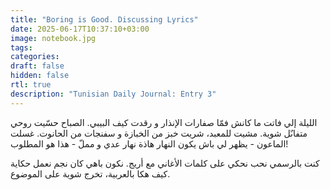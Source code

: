 ```yaml
---
title: "Boring is Good. Discussing Lyrics"
date: 2025-06-17T10:37:10+03:00
image: notebook.jpg
tags:
categories:
draft: false
hidden: false
rtl: true
description: "Tunisian Daily Journal: Entry 3"
---
```


الليلة إلي فاتت ما كانش فمّا صفارات الإنذار و رقدت كيف البيبي. الصباح حسّيت روحي متفاىٌل شوية.  مشيت للمعبد، شريت خبز من الخبازة و سفنجات من الحانوت.  غسلت الماعون - يظهر لي باش يكون النهار هاذة نهار عدي و مملّ - هذا هو المطلوب!

كنت بالرسمي نحب نحكي على كلمات الأغاني مع أريج. نكون باهي كان نجم نعمل حكاية كيف هكا بالعربية، تخرج شوية على الموضوع.

